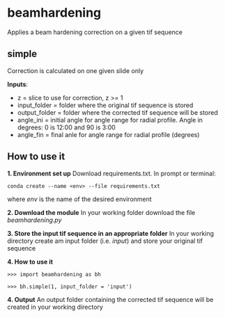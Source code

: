 # beamhardening
Applies a beam hardening correction on a given tif sequence

##  simple
Correction is calculated on one given slide only

**Inputs**:
 - z             = slice to use for correction, z >= 1
 - input_folder  = folder where the original tif sequence is stored
 - output_folder = folder where the corrected tif sequence will be stored
 - angle_ini     = initial angle for angle range for radial profile. Angle in
degrees: 0 is 12:00 and 90 is 3:00
 - angle_fin     = final anle for angle range for radial profile (degrees)


## **How to use it**
**1. Environment set up**
Download requirements.txt. In prompt or terminal:
```
conda create --name <env> --file requirements.txt
```
where *env* is the name of the desired environment

**2. Download the module**
In your working folder download the file *beamhardening.py*

**3. Store the input tif sequence in an appropriate folder**
In your working directory create am input folder (i.e. *input*) and store your
original tif sequence

**4. How to use it**
```
>>> import beamhardening as bh

>>> bh.simple(1, input_folder = 'input')

```

**4. Output**
An output folder containing the corrected tif sequence will be created in your
working directory
